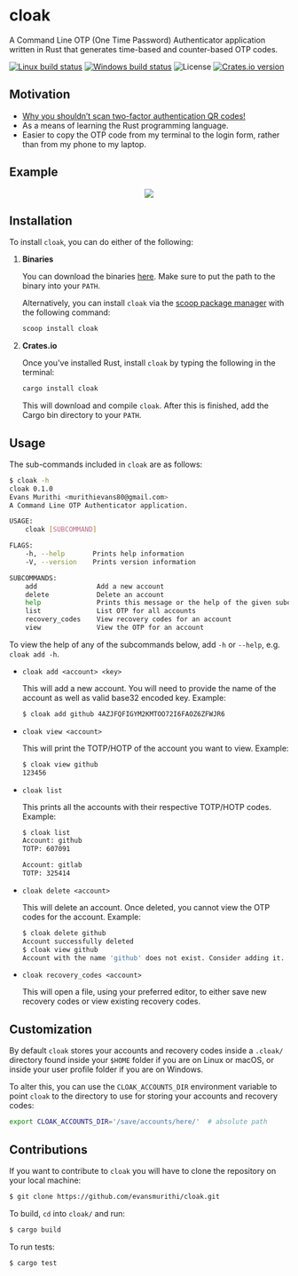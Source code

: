 # cloak

A Command Line OTP (One Time Password) Authenticator application written in Rust that generates
time-based and counter-based OTP codes.

[![Linux build status](https://travis-ci.com/evansmurithi/cloak.svg?branch=master)](https://travis-ci.com/evansmurithi/cloak)
[![Windows build status](https://ci.appveyor.com/api/projects/status/9mlfpfru3ng4c689?svg=true)](https://ci.appveyor.com/project/evansmurithi/cloak)
![License](https://img.shields.io/crates/l/cloak.svg)
[![Crates.io version](https://img.shields.io/crates/v/cloak.svg)](https://crates.io/crates/cloak)

## Motivation

- [Why you shouldn’t scan two-factor authentication QR codes!](https://medium.com/crypto-punks/why-you-shouldnt-scan-two-factor-authentication-qr-codes-e2a44876a524)
- As a means of learning the Rust programming language.
- Easier to copy the OTP code from my terminal to the login form, rather than from
my phone to my laptop.

## Example

<p align="center">
    <img src="https://cdn.rawgit.com/evansmurithi/cloak/6d113aa8376b04cce12b64261962750532997e64/assets/cloak_example.svg">
</p>

## Installation

To install `cloak`, you can do either of the following:

1. **Binaries**

    You can download the binaries [here](https://github.com/evansmurithi/cloak/releases).
    Make sure to put the path to the binary into your `PATH`.

    Alternatively, you can install `cloak` via the [scoop package manager](https://scoop.sh) with the following command:

    ```powershell
    scoop install cloak
    ```

2. **Crates.io**

    Once you've installed Rust, install `cloak` by typing the following in the terminal:

    ```bash
    cargo install cloak
    ```

    This will download and compile `cloak`. After this is finished, add the Cargo
    bin directory to your `PATH`.

## Usage

The sub-commands included in `cloak` are as follows:

```bash
$ cloak -h
cloak 0.1.0
Evans Murithi <murithievans80@gmail.com>
A Command Line OTP Authenticator application.

USAGE:
    cloak [SUBCOMMAND]

FLAGS:
    -h, --help       Prints help information
    -V, --version    Prints version information

SUBCOMMANDS:
    add               Add a new account
    delete            Delete an account
    help              Prints this message or the help of the given subcommand(s)
    list              List OTP for all accounts
    recovery_codes    View recovery codes for an account
    view              View the OTP for an account
```

To view the help of any of the subcommands below, add `-h` or `--help`, e.g. `cloak add -h`.

- `cloak add <account> <key>`

    This will add a new account. You will need to provide the name of the account
    as well as valid base32 encoded key. Example:

    ```bash
    $ cloak add github 4AZJFQFIGYM2KMTOO72I6FAOZ6ZFWJR6
    ```

- `cloak view <account>`

    This will print the TOTP/HOTP of the account you want to view. Example:

    ```bash
    $ cloak view github
    123456
    ```

- `cloak list`

    This prints all the accounts with their respective TOTP/HOTP codes. Example:

    ```bash
    $ cloak list
    Account: github
    TOTP: 607091

    Account: gitlab
    TOTP: 325414
    ```

- `cloak delete <account>`

    This will delete an account. Once deleted, you cannot view the OTP codes for
    the account. Example:

    ```bash
    $ cloak delete github
    Account successfully deleted
    $ cloak view github
    Account with the name 'github' does not exist. Consider adding it.
    ```

- `cloak recovery_codes <account>`

    This will open a file, using your preferred editor, to either save new recovery
    codes or view existing recovery codes.

## Customization

By default `cloak` stores your accounts and recovery codes inside a `.cloak/`
directory found inside your `$HOME` folder if you are on Linux or macOS, or
inside your user profile folder if you are on Windows.

To alter this, you can use the `CLOAK_ACCOUNTS_DIR` environment variable to
point `cloak` to the directory to use for storing your accounts and recovery
codes:

```bash
export CLOAK_ACCOUNTS_DIR='/save/accounts/here/'  # absolute path
```

## Contributions

If you want to contribute to `cloak` you will have to clone the repository on your
local machine:

```bash
$ git clone https://github.com/evansmurithi/cloak.git
```

To build, `cd` into `cloak/` and run:

```bash
$ cargo build
```

To run tests:

```bash
$ cargo test
```
